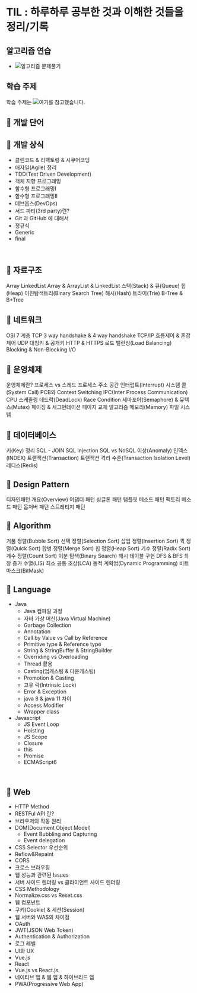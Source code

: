 # TIL : 하루하루 공부한 것과 이해한 것들을 정리/기록   
## 알고리즘 연습   
* ![알고리즘 문제풀기](https://github.com/ssd256/Algorithms_Practice)   

## 학습 주제   
학습 주제는 ![여기](https://github.com/gyoogle/tech-interview-for-developer)를 참고했습니다.   

## :pushpin: 개발 단어   

## :pushpin: 개발 상식   
* 클린코드 & 리팩토링 & 시큐어코딩
* 애자일(Agile) 정리
* TDD(Test Driven Development)
* 객체 지향 프로그래밍
* 함수형 프로그래밍Ⅰ
* 함수형 프로그래밍Ⅱ
* 데브옵스(DevOps)
* 서드 파티(3rd party)란?
* Git 과 GitHub 에 대해서
* 정규식
* Generic
* final
<br>

## :pushpin: 자료구조   
Array
LinkedList
Array & ArrayList & LinkedList
스택(Stack) & 큐(Queue)
힙(Heap)
이진탐색트리(Binary Search Tree)
해시(Hash)
트라이(Trie)
B-Tree & B+Tree
<br>

## :pushpin: 네트워크   
OSI 7 계층
TCP 3 way handshake & 4 way handshake
TCP/IP 흐름제어 & 혼잡제어
UDP
대칭키 & 공개키
HTTP & HTTPS
로드 밸런싱(Load Balancing)
Blocking & Non-Blocking I/O
<br>

## :pushpin: 운영체제   
운영체제란?
프로세스 vs 스레드
프로세스 주소 공간
인터럽트(Interrupt)
시스템 콜(System Call)
PCB와 Context Switching
IPC(Inter Process Communication)
CPU 스케줄링
데드락(DeadLock)
Race Condition
세마포어(Semaphore) & 뮤텍스(Mutex)
페이징 & 세그먼테이션
페이지 교체 알고리즘
메모리(Memory)
파일 시스템
<br>

## :pushpin: 데이터베이스   
키(Key) 정리
SQL - JOIN
SQL Injection
SQL vs NoSQL
이상(Anomaly)
인덱스(INDEX)
트랜잭션(Transaction)
트랜잭션 격리 수준(Transaction Isolation Level)
레디스(Redis)
<br>

## :pushpin: Design Pattern   
디자인패턴 개요(Overview)
어댑터 패턴
싱글톤 패턴
탬플릿 메소드 패턴
팩토리 메소드 패턴
옵저버 패턴
스트레티지 패턴
<br>

## :pushpin: Algorithm   
거품 정렬(Bubble Sort)
선택 정렬(Selection Sort)
삽입 정렬(Insertion Sort)
퀵 정렬(Quick Sort)
합병 정렬(Merge Sort)
힙 정렬(Heap Sort)
기수 정렬(Radix Sort)
계수 정렬(Count Sort)
이분 탐색(Binary Search)
해시 테이블 구현
DFS & BFS
최장 증가 수열(LIS)
최소 공통 조상(LCA)
동적 계획법(Dynamic Programming)
비트마스크(BitMask)
<br>

## :pushpin: Language   
* Java
  * Java 컴파일 과정
  * 자바 가상 머신(Java Virtual Machine)
  * Garbage Collection
  * Annotation
  * Call by Value vs Call by Reference
  * Primitive type & Reference type
  * String & StringBuffer & StringBuilder
  * Overriding vs Overloading
  * Thread 활용
  * Casting(업캐스팅 & 다운캐스팅)
  * Promotion & Casting
  * 고유 락(Intrinsic Lock)
  * Error & Exception
  * java 8 & java 11 차이
  * Access Modifier
  * Wrapper class
* Javascript
  * JS Event Loop
  * Hoisting
  * JS Scope
  * Closure
  * this
  * Promise
  * ECMAScript6
<br>

## :pushpin: Web   
* HTTP Method
* RESTFul API 란?
* 브라우저의 작동 원리
* DOM(Document Object Model)
  * Event Bubbling and Capturing
  * Event delegation
* CSS Selector 우선순위
* Reflow&Repaint
* CORS
* 크로스 브라우징
* 웹 성능과 관련된 Issues
* 서버 사이드 렌더링 vs 클라이언트 사이드 렌더링
* CSS Methodology
* Normalize.css vs Reset.css
* 웹 컴포넌트
* 쿠키(Cookie) & 세션(Session)
* 웹 서버와 WAS의 차이점
* OAuth
* JWT(JSON Web Token)
* Authentication & Authorization
* 로그 레벨
* UI와 UX
* Vue.js
* React
* Vue.js vs React.js
* 네이티브 앱 & 웹 앱 & 하이브리드 앱
* PWA(Progressive Web App)
<br>


